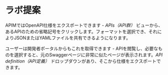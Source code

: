 # ラボ提案

APIMではOpenAPI仕様をエクスポートできます - _APIs（API群）_ ビューから、あるAPIのための省略記号をクリックします。フォーマットを選択でき、それによりJSONまたはYAMLファイルを共有できるようになります。

ユーザーは開発者ポータルからもこれを取得できます - APIを閲覧し、必要なものを選択すると、元のSwaggerページに非常に似たページが表示されます。_API definition（API定義）_ ドロップダウンがあり、そこから仕様をエクスポートできます。

